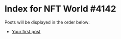 # Index for NFT World #4142
Posts will be displayed in the order below:

- [Your first post](./001-first.md)


